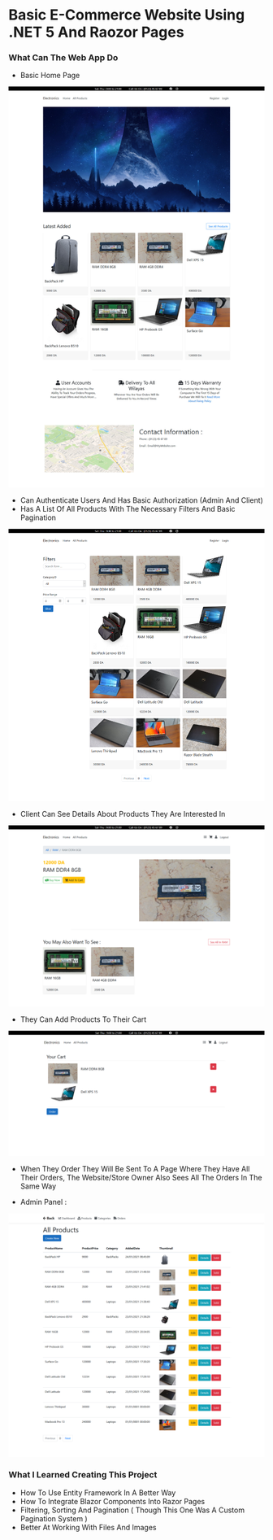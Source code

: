# Basic E-Commerce Website Using .NET 5 And Raozor Pages

### What Can The Web App Do

- Basic Home Page

![](Images/Home_Page.jpg)

- Can Authenticate Users And Has Basic Authorization (Admin And Client)
- Has A List Of All Products With The Necessary Filters And Basic Pagination

![](Images/All_Products_List.png)

- Client Can See Details About Products They Are Interested In

![](Images/Product_Details.png)

- They Can Add Products To Their Cart

![](Images/Cart.png)

- When They Order They Will Be Sent To A Page Where They Have All Their Orders, The Website/Store Owner Also Sees All The Orders In The Same Way

- Admin Panel :

![](Images/Admin_Products_List.png)



### What I Learned Creating This Project

- How To Use Entity Framework In A Better Way
- How To Integrate Blazor Components Into Razor Pages
- Filtering, Sorting And Pagination ( Though This One Was A Custom Pagination System )
- Better At Working With Files And Images


